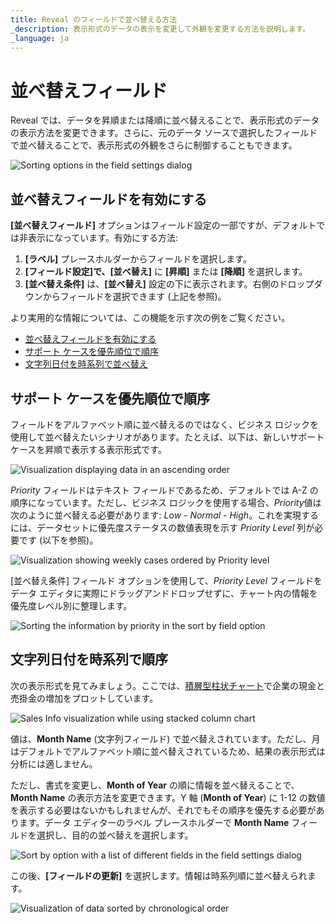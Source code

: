 ```yaml
---
title: Reveal のフィールドで並べ替える方法 
_description: 表示形式のデータの表示を変更して外観を変更する方法を説明します。
_language: ja
---
```


# 並べ替えフィールド

Reveal では、データを昇順または降順に並べ替えることで、表示形式のデータの表示方法を変更できます。さらに、元のデータ ソースで選択したフィールドで並べ替えることで、表示形式の外観をさらに制御することもできます。 

![Sorting options in the field settings dialog](images/field-settings-dialog.png)
## 並べ替えフィールドを有効にする 

**[並べ替えフィールド]** オプションはフィールド設定の一部ですが、デフォルトでは非表示になっています。有効にする方法: 

1. **[ラベル]** プレースホルダーからフィールドを選択します。
2. **[フィールド設定]**で、**[並べ替え]** に **[昇順]** または **[降順]** を選択します。
3. **[並べ替え条件]** は、**[並べ替え]** 設定の下に表示されます。右側のドロップダウンからフィールドを選択できます (上記を参照)。
 
より実用的な情報については、この機能を示す次の例をご覧ください。

- [並べ替えフィールドを有効にする](#並べ替えフィールドを有効にする )
- [サポート ケースを優先順位で順序](#サポート-ケースを優先順位で順序)
- [文字列日付を時系列で並べ替え](#文字列日付を時系列で順序)


## サポート ケースを優先順位で順序

フィールドをアルファベット順に並べ替えるのではなく、ビジネス ロジックを使用して並べ替えたいシナリオがあります。たとえば、以下は、新しいサポート ケースを昇順で表示する表示形式です。

![Visualization displaying data in an ascending order](images/support-cases-sample.png)

*Priority* フィールドはテキスト フィールドであるため、デフォルトでは A-Z の順序になっています。ただし、ビジネス ロジックを使用する場合、*Priority*値は次のように並べ替える必要があります: *Low* - *Normal* - *High*。これを実現するには、データセットに優先度ステータスの数値表現を示す *Priority Level* 列が必要です (以下を参照)。 

![Visualization showing weekly cases ordered by Priority level](images/weekly-cases-priority.png)

[並べ替え条件] フィールド オプションを使用して、*Priority Level* フィールドをデータ エディタに実際にドラッグアンドドロップせずに、チャート内の情報を優先度レベル別に整理します。

![Sorting the information by priority in the sort by field option](images/sorting-by-priority-sample.png)

## 文字列日付を時系列で順序

次の表示形式を見てみましょう。ここでは、[積層型柱状チャート](../tutorials-stacked-charts.md#積層型チャートの作成)で企業の現金と売掛金の増加をプロットしています。

![Sales Info visualization while using stacked column chart](images/sort-by-field-sales-information-sample.png)

値は、**Month Name** (文字列フィールド) で並べ替えされています。ただし、月はデフォルトでアルファベット順に並べ替えされているため、結果の表示形式は分析には適しません。

ただし、書式を変更し、**Month of Year** の順に情報を並べ替えることで、**Month Name** の表示方法を変更できます。Y 軸 (**Month of Year**) に 1-12 の数値を表示する必要はないかもしれませんが、それでもその順序を優先する必要があります。データ エディターのラベル プレースホルダーで **Month Name** フィールドを選択し、目的の並べ替えを選択します。

![Sort by option with a list of different fields in the field settings dialog](images/field-settings-sort-by.png)

この後、**[フィールドの更新]** を選択します。情報は時系列順に並べ替えられます。

![Visualization of data sorted by chronological order](images/financial-metrics-sample.png)